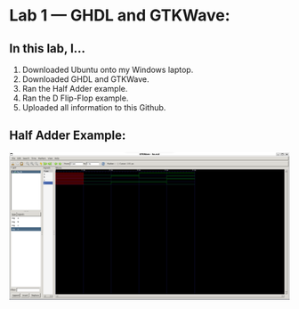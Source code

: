 # Lab 1 — GHDL and GTKWave:
## In this lab, I...
1. Downloaded Ubuntu onto my Windows laptop.
2. Downloaded GHDL and GTKWave.
3. Ran the Half Adder example.
4. Ran the D Flip-Flop example.
5. Uploaded all information to this Github.
## Half Adder Example:
![Half Adder Image](https://github.com/josephs1/josephs1.github.io/blob/main/CPE%20322/Labs/Assets/Half_Adder_Example.png)
